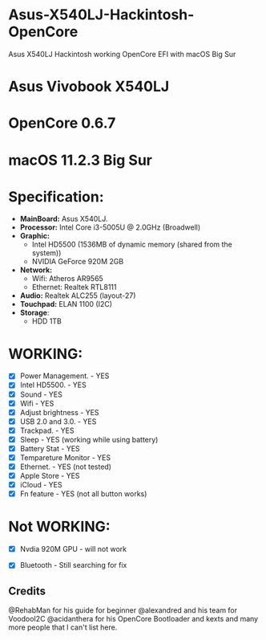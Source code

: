 # Asus-X540LJ-Hackintosh-OpenCore
Asus X540LJ Hackintosh working OpenCore EFI with macOS Big Sur

# Asus Vivobook X540LJ
# OpenCore 0.6.7
# macOS 11.2.3 Big Sur

# Specification:

- **MainBoard:** Asus X540LJ.
- **Processor:** Intel Core i3-5005U @ 2.0GHz (Broadwell)
- **Graphic:** 
  + Intel HD5500 (1536MB of dynamic memory (shared from the system))
  + NVIDIA GeForce 920M 2GB
- **Network:**
  + Wifi: Atheros AR9565
  + Ethernet: Realtek RTL8111
- **Audio:** Realtek ALC255 (layout-27)
- **Touchpad:** ELAN 1100 (I2C)
- **Storage**:
  + HDD 1TB

# WORKING:
- [x] Power Management.   - YES
- [x] Intel HD5500.       - YES
- [x] Sound               - YES
- [x] Wifi                - YES
- [x] Adjust brightness   - YES
- [x] USB 2.0 and 3.0.    - YES
- [x] Trackpad.           - YES
- [x] Sleep               - YES (working while using battery)
- [x] Battery Stat        - YES
- [x] Tempareture Monitor - YES
- [x] Ethernet.           - YES (not tested)
- [x] Apple Store         - YES
- [x] iCloud              - YES
- [x] Fn feature          - YES (not all button works)

# Not WORKING:
- [x] Nvdia 920M GPU   - will not work
- [x] Bluetooth        - Still searching for fix


## Credits
@RehabMan for his guide for beginner
@alexandred and his team for VoodooI2C 
@acidanthera for his OpenCore Bootloader and kexts
and many more people that I can't list here.
